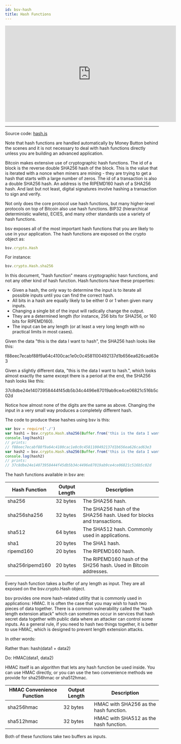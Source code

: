 ```yaml
---
id: bsv-hash
title: Hash Functions
---
```


<iframe width="560" height="315" src="https://www.youtube.com/embed/Oviz0k3OHNU" frameborder="0" allow="accelerometer; autoplay; encrypted-media; gyroscope; picture-in-picture" allowfullscreen></iframe>

---------------------

Source code: [hash.js](https://github.com/moneybutton/bsv/blob/master/lib/crypto/hash.js)

Note that hash functions are handled automatically by Money Button behind the scenes
and it is not necessary to deal with hash functions directly unless you are building
an advanced application.

Bitcoin makes extensive use of cryptographic hash functions. The id of a block
is the reverse double SHA256 hash of the block. This is the value that is
iterated with a nonce when miners are mining - they are trying to get a hash
that starts with a large number of zeros. The id of a transaction is also a
double SHA256 hash. An address is the RIPEMD160 hash of a SHA256 hash. And last
but not least, digital signatures involve hashing a transaction to sign and
verify.

Not only does the core protocol use hash functions, but many higher-level
protocols on top of Bitcoin also use hash functions. BIP32 (hierarchical
deterministic wallets), ECIES, and many other standards use a variety of hash
functions.

bsv exposes all of the most important hash functions that you are likely to use
in your application. The hash functions are exposed on the crypto object as:

```javascript
bsv.crypto.Hash
```

For instance:

```javascript
bsv.crypto.Hash.sha256
```

In this document, "hash function" means cryptographic hasn functions, and not
any other kind of hash function. Hash functions have these properties:

* Given a hash, the only way to determine the input is to iterate all possible inputs until you can find the correct hash.
* All bits in a hash are equally likely to be either 0 or 1 when given many inputs.
* Changing a single bit of the input will radically change the output.
* They are a determined length (for instance, 256 bits for SHA256, or 160 bits for RIPEMD160).
* The input can be any length (or at least a very long length with no practical limits in most cases).

Given the data "this is the data I want to hash", the SHA256 hash looks like this:

f88eec7ecabf88f9a64c4100cac1e0c0c4581100492137d1b656ea626cad63e3

Given a slightly different data, "this is the data I want to hash.", which looks
almost exactly the same except there is a period at the end, the SHA256 hash
looks like this:

37c8dbe24e14073958444f45db5b34c4496e87019ab9ce4ce06821c516b5c02d

Notice how almost none of the digits are the same as above. Changing the input
in a very small way produces a completely different hash.

The code to produce these hashes using bsv is this:

```javascript
var bsv = require('./')
var hash1 = bsv.crypto.Hash.sha256(Buffer.from('this is the data I want to hash')).toString('hex')
console.log(hash1)
// prints:
// f88eec7ecabf88f9a64c4100cac1e0c0c4581100492137d1b656ea626cad63e3
var hash2 = bsv.crypto.Hash.sha256(Buffer.from('this is the data I want to hash.')).toString('hex')
console.log(hash2)
// prints:
// 37c8dbe24e14073958444f45db5b34c4496e87019ab9ce4ce06821c516b5c02d
```

The hash functions available in bsv are:

| Hash Function   | Output Length | Description                                                           |
|-----------------|---------------|-----------------------------------------------------------------------|
| sha256          | 32 bytes      | The SHA256 hash.                                                      |
| sha256sha256    | 32 bytes      | The SHA256 hash of the SHA256 hash. Used for blocks and transactions. |
| sha512          | 64 bytes      | The SHA512 hash. Commonly used in applications.                       |
| sha1            | 20 bytes      | The SHA1 hash.                                                        |
| ripemd160       | 20 bytes      | The RIPEMD160 hash.                                                   |
| sha256ripemd160 | 20 bytes      | The RIPEMD160 hash of the SH256 hash. Used in Bitcoin addresses.      |

Every hash function takes a buffer of any length as input. They are all exposed
on the bsv.crypto.Hash object.

bsv provides one more hash-related utility that is commonly used in
applications: HMAC. It is often the case that you may wish to hash two pieces of
data together. There is a common vulnerability called the "hash length extension
attack" which can sometimes occur in services that hash secret data together
with public data where an attacker can control some inputs. As a general rule,
if you need to hash two things together, it is better to use HMAC, which is
designed to prevent length extension attacks.

In other words:

Rather than: hash(data1 + data2)

Do: HMAC(data1, data2)

HMAC itself is an algorithm that lets any hash function be used inside. You can
use HMAC directly, or you can use the two convenience methods we provide for
sha256hmac or sha512hmac.

| HMAC Convenience Function | Output Length | Description                            |
|---------------------------|---------------|----------------------------------------|
| sha256hmac                | 32 bytes      | HMAC with SHA256 as the hash function. |
| sha512hmac                | 32 bytes      | HMAC with SHA512 as the hash function. |

Both of these functions take two buffers as inputs.
